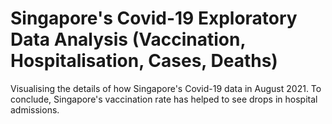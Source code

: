 # Singapore's Covid-19 Exploratory Data Analysis (Vaccination, Hospitalisation, Cases, Deaths)
Visualising the details of how Singapore's Covid-19 data in August 2021. To conclude, Singapore's vaccination rate has helped to see drops in hospital admissions.
